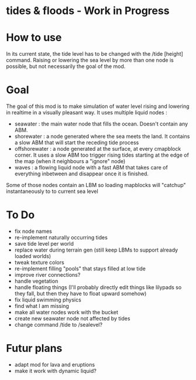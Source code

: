 # tides & floods - Work in Progress

# How to use

In its current state, the tide level has to be changed with the /tide [height] command.
Raising or lowering the sea level by more than one node is possible, but not necessarily the goal of the mod.


# Goal

The goal of this mod is to make simulation of water level rising and lowering in realtime in a visually pleasant way.
It uses multiple liquid nodes :
- seawater : the main water node that fills the ocean. Doesn't contain any ABM.
- shorewater : a node generated where the sea meets the land. It contains a slow ABM that will start the receding tide process
- offshorewater : a node generated at the surface, at every cmapblock corner. It uses a slow ABM too trigger rising tides starting at the edge of the map (when it neighbours a "ignore" node)
- waves : a flowing liquid node with a fast ABM that takes care of everything inbetween and disappear once it is finished.

Some of those nodes contain an LBM so loading mapblocks will "catchup" instantaneously to to current sea level

# To Do

- fix node names
- re-implement naturally occurring tides
- save tide level per world
- replace water during terrain gen (still keep LBMs to support already loaded worlds)
- tweak texture colors
- re-implement filling "pools" that stays filled at low tide
- improve river connections?
- handle vegetation
- handle floating things (I'll probably directly edit things like lilypads so they fall, but then they have to float upward somehow)
- fix liquid swimming physics
- find what I am missing
- make all water nodes work with the bucket
- create new seawater node not affected by tides
- change command /tide to /sealevel?

# Futur plans

- adapt mod for lava and eruptions
- make it work with dynamic liquid?
